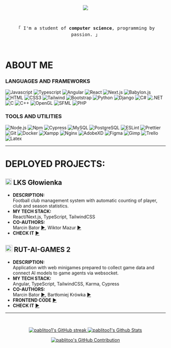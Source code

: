 <p align="center">
  <a href="https://github.com/pablitoo1"><img src="https://readme-typing-svg.herokuapp.com/?lines=Hi👋,%20I'm%20pablitoo1;welcome%20to%20my%20profile%20🇵🇱;web%20development%20❤️&center=true&width=380&height=45"></a>
</p>

<br />

<p align="center"> 
  <samp>
    「 I'm a student of <b>computer science</b>, programming by passion. 」
  </samp>
</p>

<br />

<h1>ABOUT ME</h1>

### LANGUAGES AND FRAMEWORKS
![Javascript](https://img.shields.io/badge/Javascript-F0DB4F?style=for-the-badge&labelColor=black&logo=javascript&logoColor=F0DB4F)
![Typescript](https://img.shields.io/badge/Typescript-007acc?style=for-the-badge&labelColor=black&logo=typescript&logoColor=007acc)
![Angular](https://img.shields.io/badge/-Angular-DD1B16?style=for-the-badge&labelColor=A6120D&logo=angular&logoColor=ffffff)
![React](https://img.shields.io/badge/-React-61DBFB?style=for-the-badge&labelColor=black&logo=react&logoColor=61DBFB)
![Next.js](https://img.shields.io/badge/next.js-000000?style=for-the-badge&logo=nextdotjs&logoColor=white)
![Babylon.js](https://img.shields.io/badge/Babylon.js-orange?style=for-the-badge&labelColor=black&logo=babylondotjs&logoColor=orange)
![HTML](https://img.shields.io/badge/HTML5-E34F26?style=for-the-badge&logo=html5&logoColor=white)
![CSS3](https://img.shields.io/badge/CSS3-1572B6?style=for-the-badge&logo=css3&logoColor=white)
![Tailwind](https://img.shields.io/badge/Tailwind_CSS-092749?style=for-the-badge&logo=tailwindcss&logoColor=06B6D4&labelColor=000000)
![Bootstrap](https://img.shields.io/badge/Bootstrap-563D7C?style=for-the-badge&logo=bootstrap&logoColor=white)
![Python](https://img.shields.io/badge/Python-FFD43B?style=for-the-badge&logo=python&logoColor=blue)
![Django](https://img.shields.io/badge/Django-092E20?style=for-the-badge&logo=django&logoColor=green)
![C#](https://img.shields.io/badge/C%23-239120?style=for-the-badge&logo=csharp&logoColor=white)
![.NET](https://img.shields.io/badge/.NET-512BD4?style=for-the-badge&logo=dotnet&logoColor=white)
![C](https://img.shields.io/badge/C-00599C?style=for-the-badge&logo=c&logoColor=white)
![C++](https://img.shields.io/badge/C%2B%2B-00599C?style=for-the-badge&logo=c%2B%2B&logoColor=white)
![OpenGL](https://img.shields.io/badge/OpenGL-FFFFFF?style=for-the-badge&logo=opengl)
![SFML](https://img.shields.io/badge/SFML-8CC445?style=for-the-badge&logo=sfml&logoColor=white)
![PHP](https://img.shields.io/badge/PHP-777BB4?style=for-the-badge&logo=php&logoColor=white)

### TOOLS AND UTILITIES
![Node.js](https://img.shields.io/badge/Node.js-3C873A?style=for-the-badge&labelColor=black&logo=node.js&logoColor=3C873A)
![Npm](https://img.shields.io/badge/npm-CB3837?style=for-the-badge&logo=npm&logoColor=white)
![Cypress](https://img.shields.io/badge/Cypress-17202C?style=for-the-badge&logo=cypress&logoColor=white)
![MySQL](https://img.shields.io/badge/-mysql-E58E00?style=for-the-badge&labelColor=00618B&logo=mysql&logoColor=white)
![PostgreSQL](https://img.shields.io/badge/-postgresql-336791?style=for-the-badge&labelColor=336791&logo=postgresql&logoColor=white)
![ESLint](https://img.shields.io/badge/eslint-3A33D1?style=for-the-badge&logo=eslint&logoColor=white)
![Prettier](https://img.shields.io/badge/prettier-1A2C34?style=for-the-badge&logo=prettier&logoColor=F7BA3E)
![Git](https://img.shields.io/badge/Git-F05032?style=for-the-badge&logo=git&logoColor=white)
![Docker](https://img.shields.io/badge/Docker-2CA5E0?style=for-the-badge&logo=docker&logoColor=white)
![Xampp](https://img.shields.io/badge/Xampp-F37623?style=for-the-badge&logo=xampp&logoColor=white)
![Nginx](https://img.shields.io/badge/Nginx-009639?style=for-the-badge&logo=nginx&logoColor=white)
![AdobeXD](https://img.shields.io/badge/Adobe%20XD-470137?style=for-the-badge&logo=Adobe%20XD&logoColor=#FF61F6)
![Figma](https://img.shields.io/badge/Figma-F24E1E?style=for-the-badge&logo=figma&logoColor=white)
![Gimp](https://img.shields.io/badge/gimp-5C5543?style=for-the-badge&logo=gimp&logoColor=white)
![Trello](https://img.shields.io/badge/Trello-0052CC?style=for-the-badge&logo=trello&logoColor=white)
![Latex](https://img.shields.io/badge/LaTeX-47A141?style=for-the-badge&logo=LaTeX&logoColor=white)

<hr/>

# DEPLOYED PROJECTS:

## <img width="20" height="20" src="https://www.lksglowienka.pl/_next/image?url=%2F_next%2Fstatic%2Fmedia%2Flks.844207aa.png&w=3840&q=75" alt="LKS Głowienka"/> LKS Głowienka


- **DESCRIPTION:** <br/>Football club management system with automatic counting of player, club and season statistics.
- **MY TECH STACK:** <br/>React/Next.js, TypeScript, TailwindCSS
- **CO-AUTHORS:** </br>Marcin Bator [▶️](https://github.com/marcinbator), Wiktor Mazur [▶️](https://github.com/ZegarekPL)
- **CHECK IT** [▶️](https://www.lksglowienka.pl/)

## <img width="22" height="22" src="https://rutai.kia.prz.edu.pl/images/rag-2.png" alt="RUT-AI-GAMES"/> RUT-AI-GAMES 2

- **DESCRIPTION:** <br/>Application with web minigames prepared to collect game data and connect AI models to game agents via websocket. 
- **MY TECH STACK:** <br/>Angular, TypeScript, TailwindCSS, Karma, Cypress
- **CO-AUTHORS:** </br>Marcin Bator [▶️](https://github.com/marcinbator), Bartłomiej Krówka [▶️](https://github.com/bkrowka)
- **FRONTEND CODE** [▶️](https://github.com/theImmortalCoders/rag-2-frontend)
- **CHECK IT** [▶️](https://rutai.kia.prz.edu.pl/)

<hr>
<br/>

<p align="center">
  <a href="https://github.com/pablitoo1">
    <img src="https://github-readme-streak-stats.herokuapp.com/?user=pablitoo1&theme=radical&border=7F3FBF&background=0D1117" alt="pablitoo1's GitHub streak"/>
  </a>
  <a href="https://github.com/pablitoo1">
    <img alt="pablitoo1's Github Stats" src="https://denvercoder1-github-readme-stats.vercel.app/api?username=pablitoo1&show_icons=true&count_private=true&theme=react&border_color=7F3FBF&bg_color=0D1117&title_color=F85D7F&icon_color=F8D866"/>
  </a>
</p>

<p align="center">
  <a href="https://github.com/pablitoo1">
    <img src="https://github-profile-summary-cards.vercel.app/api/cards/profile-details?username=pablitoo1&theme=radical" alt="pablitoo's GitHub Contribution"/>
  </a>
</p>


<!---
<a> 
    
  <a href="https://github.com/pablitoo1"><img alt="pablitoo1's Top Languages" src="https://denvercoder1-github-readme-stats.vercel.app/api/top-langs/?username=pablitoo1&langs_count=8&layout=compact&theme=react&border_color=7F3FBF&bg_color=0D1117&title_color=F85D7F&icon_color=F8D866" height="192px" width="49.5%"/></a>

  <br/>
</a>
--->

<!---
![pablitoo1's Graph](https://github-readme-activity-graph.vercel.app/graph?username=pablitoo1&custom_title=pablitoo1's%20GitHub%20Activity%20Graph&bg_color=0D1117&color=7F3FBF&line=7F3FBF&point=7F3FBF&area_color=FFFFFF&title_color=FFFFFF&area=true)
--->
